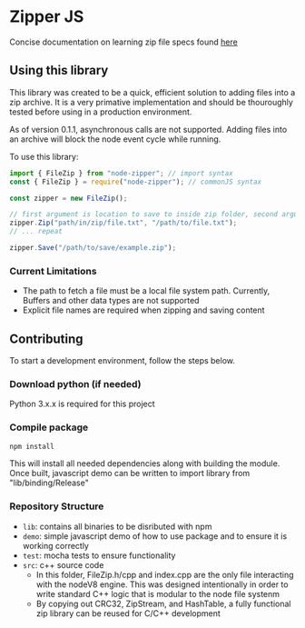 # Zipper JS

Concise documentation on learning zip file specs found [here](https://medium.com/@felixstridsberg/the-zip-file-format-6c8a160d1c34)

## Using this library

This library was created to be a quick, efficient solution to adding files into a zip archive. It is a very primative implementation and should be thouroughly tested before using in a production environment.

As of version 0.1.1, asynchronous calls are not supported. Adding files into an archive will block the node event cycle while running.

To use this library:
```javascript
import { FileZip } from "node-zipper"; // import syntax
const { FileZip } = require("node-zipper"); // commonJS syntax

const zipper = new FileZip();

// first argument is location to save to inside zip folder, second argument is path to file (must be local path to file)
zipper.Zip("path/in/zip/file.txt", "/path/to/file.txt");
// ... repeat

zipper.Save("/path/to/save/example.zip");
```

### Current Limitations
- The path to fetch a file must be a local file system path. Currently, Buffers and other data types are not supported
- Explicit file names are required when zipping and saving content

## Contributing

To start a development environment, follow the steps below.

### Download python (if needed)

Python 3.x.x is required for this project

### Compile package
```bash
npm install
```

This will install all needed dependencies along with building the module. Once built, javascript demo can be written to import library from "lib/binding/Release"

### Repository Structure

- `lib`: contains all binaries to be disributed with npm
- `demo`: simple javascript demo of how to use package and to ensure it is working correctly
- `test`: mocha tests to ensure functionality
- `src`: c++ source code
  - In this folder, FileZip.h/cpp and index.cpp are the only file interacting with the nodeV8 engine. This was designed intentionally in order to write standard C++ logic that is modular to the node file systenm
  - By copying out CRC32, ZipStream, and HashTable, a fully functional zip library can be reused for C/C++ development
